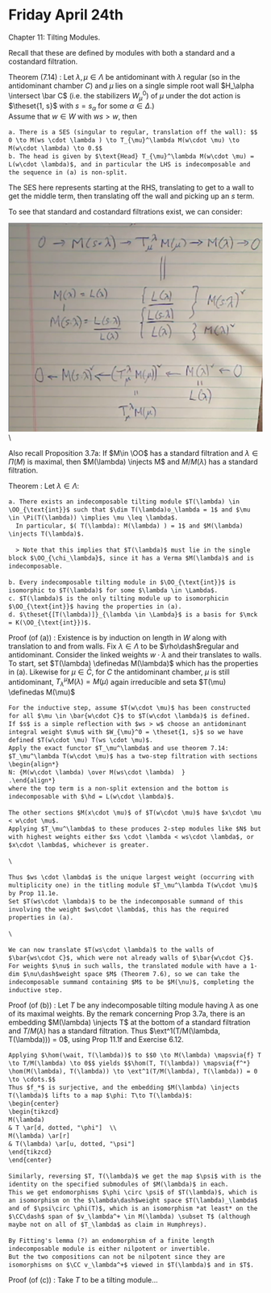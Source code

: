 # Friday April 24th

Chapter 11: Tilting Modules.

Recall that these are defined by modules with both a standard and a costandard filtration.

Theorem (7.14)
:   Let $\lambda, \mu \in \Lambda$ be antidominant with $\lambda$ regular (so in the antidominant chamber $C$) and $\mu$ lies on a single simple root wall $H_\alpha \intersect \bar C$ (i.e. the stabilizers $W_\mu^0)$ of $\mu$ under the dot action is $\theset{1, s}$ with $s = s_\alpha$ for some $\alpha \in \Delta$.)\
    Assume that $w\in W$ with $ws > w$, then

    a. There is a SES (singular to regular, translation off the wall): $$ 0 \to M(ws \cdot \lambda ) \to T_{\mu}^\lambda M(w\cdot \mu) \to M(w\cdot \lambda) \to 0.$$
    b. The head is given by $\text{Head} T_{\mu}^\lambda M(w\cdot \mu) = L(w\cdot \lambda)$, and in particular the LHS is indecomposable and the sequence in (a) is non-split.

The SES here represents starting at the RHS, translating to get to a wall to get the middle term, then translating off the wall and picking up an $s$ term.

To see that standard and costandard filtrations exist, we can consider:

![](figures/image_2020-04-24-09-25-20.png)\


Also recall Proposition 3.7a: If $M\in \OO$ has a standard filtration and $\lambda \in \Pi(M)$ is maximal, then $M(\lambda) \injects M$ and $M/M(\lambda)$ has a standard filtration.

Theorem
:   Let $\lambda \in \Lambda$:

    a. There exists an indecomposable tilting module $T(\lambda) \in \OO_{\text{int}}$ such that $\dim T(\lambda)o_\lambda = 1$ and $\mu \in \Pi(T(\lambda)) \implies \mu \leq \lambda$.
      In particular, $( T(\lambda): M(\lambda) ) = 1$ and $M(\lambda) \injects T(\lambda)$.

      > Note that this implies that $T(\lambda)$ must lie in the single block $\OO_{\chi_\lambda}$, since it has a Verma $M(\lambda)$ and is indecomposable.

    b. Every indecomposable tilting module in $\OO_{\text{int}}$ is isomorphic to $T(\lambda)$ for some $\lambda \in \Lambda$.
    c. $T(\lambda)$ is the only tilting module up to isomorphicin $\OO_{\text{int}}$ having the properties in (a).
    d. $\theset{[T(\lambda)]}_{\lambda \in \Lambda}$ is a basis for $\mck = K(\OO_{\text{int}})$.


Proof (of (a))
:   Existence is by induction on length in $W$ along with translation to and from walls.
    Fix $\lambda \in \Lambda$ to be $\rho\dash$regular and antidominant.
    Consider the linked weights $w\cdot \lambda$ and their translates to walls.
    To start, set $T(\lambda) \definedas M(\lambda)$ which has the properties in (a).
    Likewise for $\mu \in \bar C$, for $C$ the antidominant chamber, $\mu$ is still antidominant, $T_\lambda^\mu M(\lambda) = M(\mu)$ again irreducible and seta $T(\mu) \definedas M(\mu)$

    For the inductive step, assume $T(w\cdot \mu)$ has been constructed for all $\mu \in \bar{w\cdot C}$ to $T(w\cdot \lambda)$ is defined.
    If $s$ is a simple reflection with $ws > w$ choose an antidominant integral weight $\mu$ with $W_{\mu}^0 = \theset{1, s}$ so we have defined $T(w\cdot \mu) T(ws \cdot \mu)$.
    Apply the exact functor $T_\mu^\lambda$ and use theorem 7.14: $T_\mu^\lambda T(w\cdot \mu)$ has a two-step filtration with sections
    \begin{align*}
    N: {M(w\cdot \lambda) \over M(ws\cdot \lambda)  }
    .\end{align*}
    where the top term is a non-split extension and the bottom is indecomposable with $\hd = L(w\cdot \lambda)$.

    The other sections $M(x\cdot \mu)$ of $T(w\cdot \mu)$ have $x\cdot \mu < w\cdot \mu$.
    Applying $T_\mu^\lambda$ to these produces 2-step modules like $N$ but with highest weights either $xs \cdot \lambda < ws\cdot \lambda$, or $x\cdot \lambda$, whichever is greater.
    
    \
    
    Thus $ws \cdot \lambda$ is the unique largest weight (occurring with multiplicity one) in the titling module $T_\mu^\lambda T(w\cdot \mu)$ by Prop 11.1e.
    Set $T(ws\cdot \lambda)$ to be the indecomposable summand of this involving the weight $ws\cdot \lambda$, this has the required properties in (a).
    
    \
    
    We can now translate $T(ws\cdot \lambda)$ to the walls of $\bar{ws\cdot C}$, which were not already walls of $\bar{w\cdot C}$.
    For weights $\nu$ in such walls, the translated module with have a 1-dim $\nu\dash$weight space $M$ (Theorem 7.6), so we can take the indecomposable summand containing $M$ to be $M(\nu)$, completing the inductive step.

Proof (of (b))
:   Let $T$ be any indecomposable tilting module having $\lambda$ as one of its maximal weights.
    By the remark concerning Prop 3.7a, there is an embedding $M(\lambda) \injects T$ at the bottom of a standard filtration and $T/M(\lambda)$ has a standard filtration.
    Thus $\ext^1(T/M(\lambda, T(\lambda))) = 0$, using Prop 11.1f and Exercise 6.12.

    Applying $\hom(\wait, T(\lambda))$ to $$0 \to M(\lambda) \mapsvia{f} T \to T/M(\lambda) \to 0$$ yields $$\hom(T, T(\lambda)) \mapsvia{f^*} \hom(M(\lambda), T(\lambda)) \to \ext^1(T/M(\lambda), T(\lambda)) = 0 \to \cdots.$$
    Thus $f_*$ is surjective, and the embedding $M(\lambda) \injects T(\lambda)$ lifts to a map $\phi: T\to T(\lambda)$:
    \begin{center}
    \begin{tikzcd}
    M(\lambda)
    & T \ar[d, dotted, "\phi"]  \\
    M(\lambda) \ar[r] 
    & T(\lambda) \ar[u, dotted, "\psi"]
    \end{tikzcd}
    \end{center}

    Similarly, reversing $T, T(\lambda)$ we get the map $\psi$ with is the identity on the specified submodules of $M(\lambda)$ in each.
    This we get endomorphisms $\phi \circ \psi$ of $T(\lambda)$, which is an isomorphism on the $\lambda\dash$weight space $T(\lambda)_\lambda$ and of $\psi\circ \phi(T)$, which is an isomorphism *at least* on the $\CC\dash$ span of $v_\lambda^+ \in M(\lambda) \subset T$ (although maybe not on all of $T_\lambda$ as claim in Humphreys).

    By Fitting's lemma (?) an endomorphism of a finite length indecomposable module is either nilpotent or invertible.
    But the two compositions can not be nilpotent since they are isomorphisms on $\CC v_\lambda^+$ viewed in $T(\lambda)$ and in $T$.

Proof (of (c))
: Take $T$ to be a tilting module...
